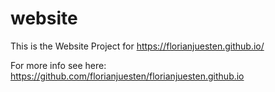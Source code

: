 # website

This is the Website Project for https://florianjuesten.github.io/

For more info see here: https://github.com/florianjuesten/florianjuesten.github.io
